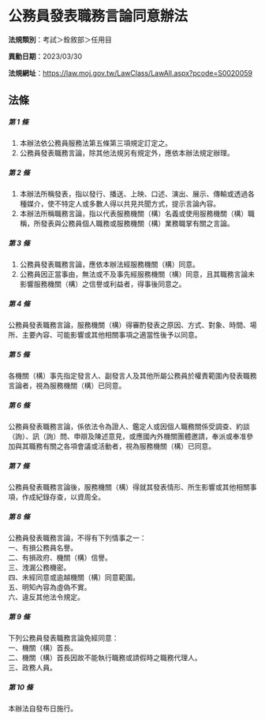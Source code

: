 # 公務員發表職務言論同意辦法

**法規類別**：考試＞銓敘部＞任用目

**異動日期**：2023/03/30  

**法規網址**：https://law.moj.gov.tw/LawClass/LawAll.aspx?pcode=S0020059





## 法條
##### 第 1 條
1. 本辦法依公務員服務法第五條第三項規定訂定之。
1. 公務員發表職務言論，除其他法規另有規定外，應依本辦法規定辦理。

##### 第 2 條
1. 本辦法所稱發表，指以發行、播送、上映、口述、演出、展示、傳輸或透過各種媒介，使不特定人或多數人得以共見共聞方式，提示言論內容。
1. 本辦法所稱職務言論，指以代表服務機關（構）名義或使用服務機關（構）職稱，所發表與公務員個人職務或服務機關（構）業務職掌有關之言論。

##### 第 3 條
1. 公務員發表職務言論，應依本辦法經服務機關（構）同意。
1. 公務員因正當事由，無法或不及事先經服務機關（構）同意，且其職務言論未影響服務機關（構）之信譽或利益者，得事後同意之。

##### 第 4 條
公務員發表職務言論，服務機關（構）得審酌發表之原因、方式、對象、時間、場所、主要內容、可能影響或其他相關事項之適當性後予以同意。

##### 第 5 條
各機關（構）事先指定發言人、副發言人及其他所屬公務員於權責範圍內發表職務言論者，視為服務機關（構）已同意。

##### 第 6 條
公務員發表職務言論，係依法令為證人、鑑定人或因個人職務關係受調查、約談（詢）、訊（詢）問、申辯及陳述意見，或應國內外機關團體邀請，奉派或奉准參加與其職務有關之各項會議或活動者，視為服務機關（構）已同意。

##### 第 7 條
公務員發表職務言論後，服務機關（構）得就其發表情形、所生影響或其他相關事項，作成紀錄存查，以資周全。

##### 第 8 條
公務員發表職務言論，不得有下列情事之一：  
一、有損公務員名譽。  
二、有損政府、機關（構）信譽。  
三、洩漏公務機密。  
四、未經同意或逾越機關（構）同意範圍。  
五、明知內容為虛偽不實。  
六、違反其他法令規定。

##### 第 9 條
下列公務員發表職務言論免經同意：  
一、機關（構）首長。  
二、機關（構）首長因故不能執行職務或請假時之職務代理人。  
三、政務人員。

##### 第 10 條
本辦法自發布日施行。


